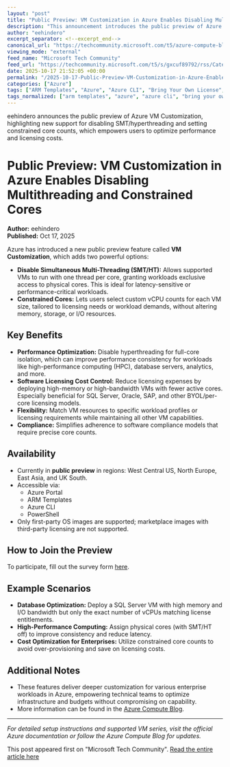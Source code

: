 ```yaml
---
layout: "post"
title: "Public Preview: VM Customization in Azure Enables Disabling Multithreading and Constrained Cores"
description: "This announcement introduces the public preview of Azure VM Customization, featuring the ability to disable simultaneous multithreading (SMT/HT) and set constrained vCPU counts. These capabilities provide developers and IT pros with advanced control over CPU configurations, optimizing performance and software licensing costs. The features support high-performance, database, and analytics workloads and are accessible via the Azure portal, ARM templates, Azure CLI, and PowerShell in select regions."
author: "eehindero"
excerpt_separator: <!--excerpt_end-->
canonical_url: "https://techcommunity.microsoft.com/t5/azure-compute-blog/announcing-public-preview-of-vm-customization-in-azure-disable/ba-p/4462417"
viewing_mode: "external"
feed_name: "Microsoft Tech Community"
feed_url: "https://techcommunity.microsoft.com/t5/s/gxcuf89792/rss/Category?category.id=Azure"
date: 2025-10-17 21:52:05 +00:00
permalink: "/2025-10-17-Public-Preview-VM-Customization-in-Azure-Enables-Disabling-Multithreading-and-Constrained-Cores.html"
categories: ["Azure"]
tags: ["ARM Templates", "Azure", "Azure CLI", "Bring Your Own License", "Community", "Compliance", "Constrained Cores", "HPC", "Hyperthreading", "Performance Optimization", "PowerShell", "Simultaneous Multithreading", "SMT", "SQL Server", "Vcpu", "Virtual Machines", "VM Customization"]
tags_normalized: ["arm templates", "azure", "azure cli", "bring your own license", "community", "compliance", "constrained cores", "hpc", "hyperthreading", "performance optimization", "powershell", "simultaneous multithreading", "smt", "sql server", "vcpu", "virtual machines", "vm customization"]
---
```


eehindero announces the public preview of Azure VM Customization, highlighting new support for disabling SMT/hyperthreading and setting constrained core counts, which empowers users to optimize performance and licensing costs.<!--excerpt_end-->

# Public Preview: VM Customization in Azure Enables Disabling Multithreading and Constrained Cores

**Author:** eehindero  
**Published:** Oct 17, 2025

Azure has introduced a new public preview feature called **VM Customization**, which adds two powerful options:

- **Disable Simultaneous Multi-Threading (SMT/HT):** Allows supported VMs to run with one thread per core, granting workloads exclusive access to physical cores. This is ideal for latency-sensitive or performance-critical workloads.
- **Constrained Cores:** Lets users select custom vCPU counts for each VM size, tailored to licensing needs or workload demands, without altering memory, storage, or I/O resources.

## Key Benefits

- **Performance Optimization:** Disable hyperthreading for full-core isolation, which can improve performance consistency for workloads like high-performance computing (HPC), database servers, analytics, and more.
- **Software Licensing Cost Control:** Reduce licensing expenses by deploying high-memory or high-bandwidth VMs with fewer active cores. Especially beneficial for SQL Server, Oracle, SAP, and other BYOL/per-core licensing models.
- **Flexibility:** Match VM resources to specific workload profiles or licensing requirements while maintaining all other VM capabilities.
- **Compliance:** Simplifies adherence to software compliance models that require precise core counts.

## Availability

- Currently in **public preview** in regions: West Central US, North Europe, East Asia, and UK South.
- Accessible via:
  - Azure Portal
  - ARM Templates
  - Azure CLI
  - PowerShell
- Only first-party OS images are supported; marketplace images with third-party licensing are not supported.

## How to Join the Preview

To participate, fill out the survey form [here](https://forms.office.com/r/JjMivfn8bS).

## Example Scenarios

- **Database Optimization:** Deploy a SQL Server VM with high memory and I/O bandwidth but only the exact number of vCPUs matching license entitlements.
- **High-Performance Computing:** Assign physical cores (with SMT/HT off) to improve consistency and reduce latency.
- **Cost Optimization for Enterprises:** Utilize constrained core counts to avoid over-provisioning and save on licensing costs.

## Additional Notes

- These features deliver deeper customization for various enterprise workloads in Azure, empowering technical teams to optimize infrastructure and budgets without compromising on capability.
- More information can be found in the [Azure Compute Blog](/category/azure/blog/azurecompute).

---

*For detailed setup instructions and supported VM series, visit the official Azure documentation or follow the Azure Compute Blog for updates.*

This post appeared first on "Microsoft Tech Community". [Read the entire article here](https://techcommunity.microsoft.com/t5/azure-compute-blog/announcing-public-preview-of-vm-customization-in-azure-disable/ba-p/4462417)
